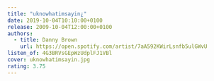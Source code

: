 ```yaml
---
title: "uknowhatimsayin¿"
date: 2019-10-04T10:10:00+0100
release: 2009-10-04T12:00:00+0100
authors:
  - title: Danny Brown
    url: https://open.spotify.com/artist/7aA592KWirLsnfb5ulGWvU
listen_of: 4G3BRVsGEpWzUdplFJ1VBl
cover: uknowhatimsayin.jpg
rating: 3.75
---
```


